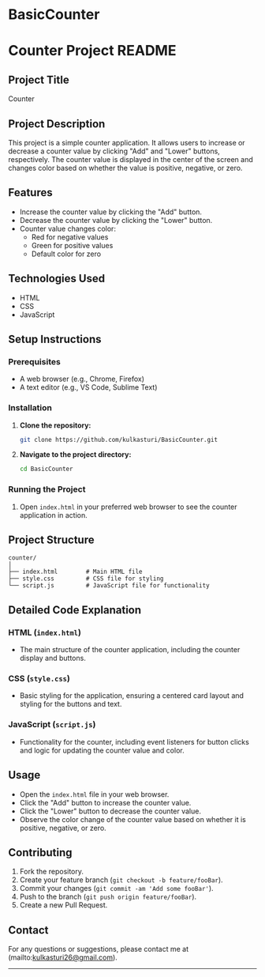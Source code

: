 # BasicCounter

# Counter Project README

## Project Title
Counter

## Project Description
This project is a simple counter application. It allows users to increase or decrease a counter value by clicking "Add" and "Lower" buttons, respectively. The counter value is displayed in the center of the screen and changes color based on whether the value is positive, negative, or zero.

## Features
- Increase the counter value by clicking the "Add" button.
- Decrease the counter value by clicking the "Lower" button.
- Counter value changes color:
  - Red for negative values
  - Green for positive values
  - Default color for zero

## Technologies Used
- HTML
- CSS
- JavaScript

## Setup Instructions

### Prerequisites
- A web browser (e.g., Chrome, Firefox)
- A text editor (e.g., VS Code, Sublime Text)

### Installation

1. **Clone the repository:**
    ```bash
    git clone https://github.com/kulkasturi/BasicCounter.git
    ```
2. **Navigate to the project directory:**
    ```bash
    cd BasicCounter
    ```

### Running the Project

1. Open `index.html` in your preferred web browser to see the counter application in action.

## Project Structure
```plaintext
counter/
│
├── index.html        # Main HTML file
├── style.css         # CSS file for styling
└── script.js         # JavaScript file for functionality
```

## Detailed Code Explanation

### HTML (`index.html`)
- The main structure of the counter application, including the counter display and buttons.

### CSS (`style.css`)
- Basic styling for the application, ensuring a centered card layout and styling for the buttons and text.

### JavaScript (`script.js`)
- Functionality for the counter, including event listeners for button clicks and logic for updating the counter value and color.

## Usage

- Open the `index.html` file in your web browser.
- Click the "Add" button to increase the counter value.
- Click the "Lower" button to decrease the counter value.
- Observe the color change of the counter value based on whether it is positive, negative, or zero.



## Contributing
1. Fork the repository.
2. Create your feature branch (`git checkout -b feature/fooBar`).
3. Commit your changes (`git commit -am 'Add some fooBar'`).
4. Push to the branch (`git push origin feature/fooBar`).
5. Create a new Pull Request.

## Contact
For any questions or suggestions, please contact me at (mailto:kulkasturi26@gmail.com).

---

